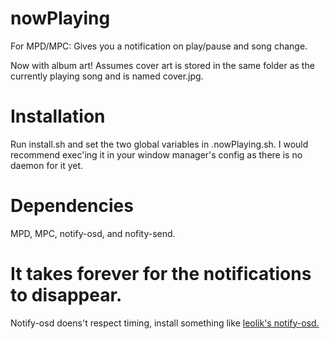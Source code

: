 # nowPlaying
For MPD/MPC: Gives you a notification on play/pause and song change.

Now with album art! Assumes cover art is stored in the same folder as the currently playing song and is named cover.jpg.

# Installation
Run install.sh and set the two global variables in .nowPlaying.sh. I would recommend exec'ing it in your window manager's config as there is no daemon for it yet.

# Dependencies
MPD, MPC, notify-osd, and nofity-send.

# It takes forever for the notifications to disappear.
Notify-osd doens't respect timing, install something like <a href="https://launchpad.net/~leolik/+archive/ubuntu/leolik">leolik's notify-osd.</a>
